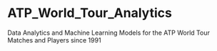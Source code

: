 # ATP_World_Tour_Analytics
Data Analytics and Machine Learning Models for the ATP World Tour Matches and Players since 1991
